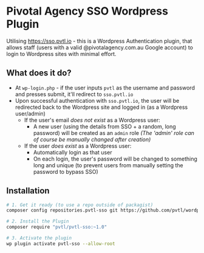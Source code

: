 # Pivotal Agency SSO Wordpress Plugin

Utilising https://sso.pvtl.io - this is a Wordpress Authentication plugin, that allows staff (users with a valid @pivotalagency.com.au Google account) to login to Wordpress sites with minimal effort.

## What does it do?

- At `wp-login.php` - if the user inputs `pvtl` as the username and password and presses submit, it'll redirect to `sso.pvtl.io`
- Upon successful authentication with `sso.pvtl.io`, the user will be redirected back to the Wordpress site and logged in (as a Wordpress user/admin)
    - If the user's email *does not exist* as a Wordpress user:
        - A new user (using the details from SSO + a random, long password) will be created as an `admin` role _(The 'admin' role can of course be manually changed after creation)_
    - If the user *does exist* as a Wordpress user:
        - Automatically login as that user
        - On each login, the user's password will be changed to something long and unique (to prevent users from manually setting the password to bypass SSO)

## Installation

```bash
# 1. Get it ready (to use a repo outside of packagist)
composer config repositories.pvtl-sso git https://github.com/pvtl/wordpress-pvtl-sso-plugin

# 2. Install the Plugin
composer require "pvtl/pvtl-sso:~1.0"

# 3. Activate the plugin
wp plugin activate pvtl-sso --allow-root
```
